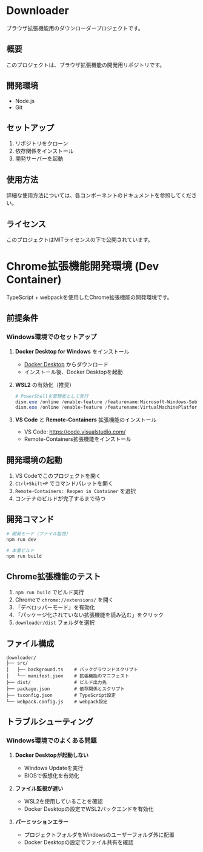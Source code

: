 # Downloader

ブラウザ拡張機能用のダウンローダープロジェクトです。

## 概要

このプロジェクトは、ブラウザ拡張機能の開発用リポジトリです。

## 開発環境

- Node.js
- Git

## セットアップ

1. リポジトリをクローン
2. 依存関係をインストール
3. 開発サーバーを起動

## 使用方法

詳細な使用方法については、各コンポーネントのドキュメントを参照してください。

## ライセンス

このプロジェクトはMITライセンスの下で公開されています。

# Chrome拡張機能開発環境 (Dev Container)

TypeScript + webpackを使用したChrome拡張機能の開発環境です。

## 前提条件

### Windows環境でのセットアップ

1. **Docker Desktop for Windows** をインストール
   - [Docker Desktop](https://www.docker.com/products/docker-desktop/) からダウンロード
   - インストール後、Docker Desktopを起動

2. **WSL2** の有効化（推奨）
   ```powershell
   # PowerShellを管理者として実行
   dism.exe /online /enable-feature /featurename:Microsoft-Windows-Subsystem-Linux /all /norestart
   dism.exe /online /enable-feature /featurename:VirtualMachinePlatform /all /norestart
   ```

3. **VS Code** と **Remote-Containers** 拡張機能のインストール
   - VS Code: https://code.visualstudio.com/
   - Remote-Containers拡張機能をインストール

## 開発環境の起動

1. VS Codeでこのプロジェクトを開く
2. `Ctrl+Shift+P` でコマンドパレットを開く
3. `Remote-Containers: Reopen in Container` を選択
4. コンテナのビルドが完了するまで待つ

## 開発コマンド

```bash
# 開発モード（ファイル監視）
npm run dev

# 本番ビルド
npm run build
```

## Chrome拡張機能のテスト

1. `npm run build` でビルド実行
2. Chromeで `chrome://extensions/` を開く
3. 「デベロッパーモード」を有効化
4. 「パッケージ化されていない拡張機能を読み込む」をクリック
5. `downloader/dist` フォルダを選択

## ファイル構成

```
downloader/
├── src/
│   ├── background.ts    # バックグラウンドスクリプト
│   └── manifest.json    # 拡張機能のマニフェスト
├── dist/                # ビルド出力先
├── package.json         # 依存関係とスクリプト
├── tsconfig.json        # TypeScript設定
└── webpack.config.js    # webpack設定
```

## トラブルシューティング

### Windows環境でのよくある問題

1. **Docker Desktopが起動しない**
   - Windows Updateを実行
   - BIOSで仮想化を有効化

2. **ファイル監視が遅い**
   - WSL2を使用していることを確認
   - Docker Desktopの設定でWSL2バックエンドを有効化

3. **パーミッションエラー**
   - プロジェクトフォルダをWindowsのユーザーフォルダ外に配置
   - Docker Desktopの設定でファイル共有を確認 